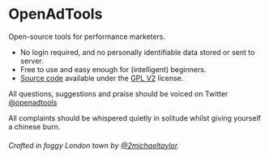 OpenAdTools
===========

Open-source tools for performance marketers.

* No login required, and no personally identifiable data stored or sent to server.
* Free to use and easy enough for (intelligent) beginners.
* [Source code](https://github.com/mjt145/openadtools/) available under the [GPL V2](http://choosealicense.com/licenses/gpl-v2/) license.

All questions, suggestions and praise should be voiced on Twitter [@openadtools](https://twitter.com/openadtools)

All complaints should be whispered quietly in solitude whilst giving yourself a chinese burn.


###### Crafted in foggy London town by [@2michaeltaylor](https://twitter.com/2michaeltaylor).
